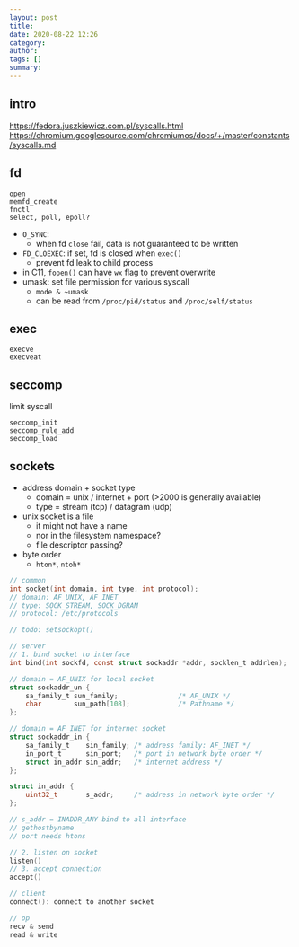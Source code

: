 ```yaml
---
layout: post
title: 
date: 2020-08-22 12:26
category: 
author: 
tags: []
summary: 
---
```


## intro

https://fedora.juszkiewicz.com.pl/syscalls.html
https://chromium.googlesource.com/chromiumos/docs/+/master/constants/syscalls.md

## fd

```
open
memfd_create
fnctl
select, poll, epoll?
```

* `O_SYNC`:
  * when fd `close` fail, data is not guaranteed to be written 
* `FD_CLOEXEC`: if set, fd is closed when `exec()`
  * prevent fd leak to child process
* in C11, `fopen()` can have `wx` flag to prevent overwrite
* umask: set file permission for various syscall
  * `mode & ~umask`
  * can be read from `/proc/pid/status` and `/proc/self/status`

## exec

```
execve
execveat
```

## seccomp

limit syscall

```
seccomp_init
seccomp_rule_add
seccomp_load
```

## sockets

* address domain + socket type
  * domain = unix / internet + port (>2000 is generally available)
  * type = stream (tcp) / datagram (udp)
* unix socket is a file
  * it might not have a name
  * nor in the filesystem namespace?
  * file descriptor passing?
* byte order
  * `hton*`, `ntoh*`

```c++
// common
int socket(int domain, int type, int protocol);
// domain: AF_UNIX, AF_INET
// type: SOCK_STREAM, SOCK_DGRAM
// protocol: /etc/protocols

// todo: setsockopt()
```

```c
// server
// 1. bind socket to interface
int bind(int sockfd, const struct sockaddr *addr, socklen_t addrlen);

// domain = AF_UNIX for local socket
struct sockaddr_un {
    sa_family_t sun_family;               /* AF_UNIX */
    char        sun_path[108];            /* Pathname */
};

// domain = AF_INET for internet socket
struct sockaddr_in {
    sa_family_t    sin_family; /* address family: AF_INET */
    in_port_t      sin_port;   /* port in network byte order */
    struct in_addr sin_addr;   /* internet address */
};

struct in_addr {
    uint32_t       s_addr;     /* address in network byte order */
};

// s_addr = INADDR_ANY bind to all interface
// gethostbyname
// port needs htons

// 2. listen on socket
listen()
// 3. accept connection
accept()
```

```c
// client
connect(): connect to another socket
```

```c
// op
recv & send
read & write
```
